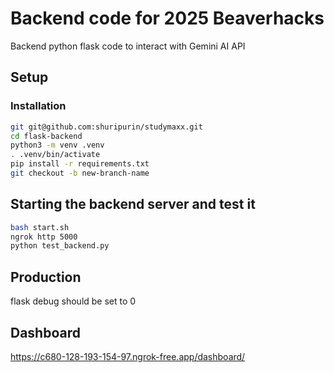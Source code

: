 # Backend code for 2025 Beaverhacks
Backend python flask code to interact with Gemini AI API

## Setup

### Installation
```bash
git git@github.com:shuripurin/studymaxx.git
cd flask-backend
python3 -m venv .venv
. .venv/bin/activate
pip install -r requirements.txt
git checkout -b new-branch-name
```

## Starting the backend server and test it
```bash
bash start.sh
ngrok http 5000
python test_backend.py
```

## Production
flask debug should be set to 0

## Dashboard
https://c680-128-193-154-97.ngrok-free.app/dashboard/